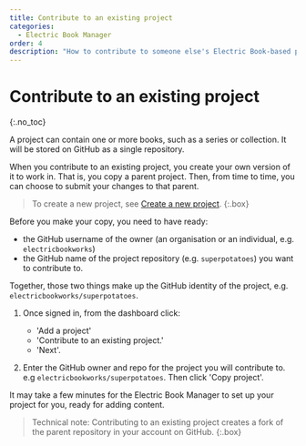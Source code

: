 ```yaml
---
title: Contribute to an existing project
categories:
  - Electric Book Manager
order: 4
description: "How to contribute to someone else's Electric Book-based project."
---
```


# Contribute to an existing project
{:.no_toc}

A project can contain one or more books, such as a series or collection. It will be stored on GitHub as a single repository.

When you contribute to an existing project, you create your own version of it to work in. That is, you copy a parent project. Then, from time to time, you can choose to submit your changes to that parent.

> To create a new project, see [Create a new project](../create-new-project).
{:.box}

Before you make your copy, you need to have ready:

* the GitHub username of the owner (an organisation or an individual, e.g. `electricbookworks`)
* the GitHub name of the project repository (e.g. `superpotatoes`) you want to contribute to.

Together, those two things make up the GitHub identity of the project, e.g. `electricbookworks/superpotatoes`.

1. Once signed in, from the dashboard click:
   
    - 'Add a project'
    - 'Contribute to an existing project.'
    - 'Next'.

1. Enter the GitHub owner and repo for the project you will contribute to. e.g `electricbookworks/superpotatoes`. Then click 'Copy project'.

It may take a few minutes for the Electric Book Manager to set up your project for you, ready for adding content. 

> Technical note: Contributing to an existing project creates a fork of the parent repository in your account on GitHub.
{:.box}
